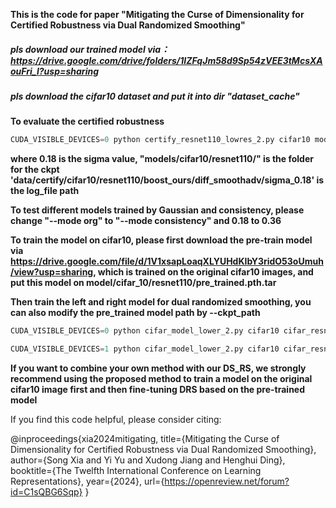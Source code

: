 
**This is the code for paper "Mitigating the Curse of Dimensionality for Certified Robustness via Dual Randomized Smoothing"**

##### pls download our trained model via： https://drive.google.com/drive/folders/1IZFqJm58d9Sp54zVEE3tMcsXAouFri_l?usp=sharing

##### pls download the cifar10 dataset and put it into dir "dataset_cache"

**To evaluate the certified robustness**

```python
CUDA_VISIBLE_DEVICES=0 python certify_resnet110_lowres_2.py cifar10 models/cifar10/resnet110/ 0.18 data/certify/cifar10/resnet110/org/sigma_0.18 --skip 5 --N 10000 --mode org
```
**where 0.18 is the sigma value, "models/cifar10/resnet110/" is the folder for the ckpt  'data/certify/cifar10/resnet110/boost_ours/diff_smoothadv/sigma_0.18' is the log_file path**

**To test different models trained by Gaussian and consistency, please change "--mode org" to "--mode consistency" and 0.18 to 0.36**




**To train the model on cifar10, please first download the pre-train model via https://drive.google.com/file/d/1V1xsapLoaqXLYUHdKIbY3ridO53oUmuh/view?usp=sharing, which is trained on the original cifar10 images, and put this model on model/cifar_10/resnet110/pre_trained.pth.tar**

**Then train the left and right model for dual randomized smoothing, you can also modify the pre_trained model path by --ckpt_path**

```python
CUDA_VISIBLE_DEVICES=0 python cifar_model_lower_2.py cifar10 cifar_resnet110 --sigma 0.18  --batch 256 --N 1 --lr 0.001 --out_dir models/cifar10/resnet110/  --pos r --scracth c_smoothadv_0.25 --mode org
```

```python
CUDA_VISIBLE_DEVICES=1 python cifar_model_lower_2.py cifar10 cifar_resnet110 --sigma 0.18  --batch 256 --N 1 --lr 0.001 --out_dir models/cifar10/resnet110/  --pos l --scracth c_smoothadv_0.25 --mode org
```
**If you want to combine your own method with our DS_RS, we strongly recommend using the proposed method to train a model on the original cifar10 image first and then fine-tuning DRS based on the pre-trained model**

If you find this code helpful, please consider citing:


@inproceedings{xia2024mitigating,
title={Mitigating the Curse of Dimensionality for Certified Robustness via Dual Randomized Smoothing},
author={Song Xia and Yi Yu and Xudong Jiang and Henghui Ding},
booktitle={The Twelfth International Conference on Learning Representations},
year={2024},
url={https://openreview.net/forum?id=C1sQBG6Sqp}
}
